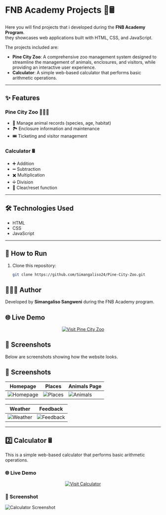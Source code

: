 # FNB Academy Projects 🦁🖩

Here you will find projects that i developed during the **FNB Academy Program**.  
they showcases web applications built with HTML, CSS, and JavaScript.

The projects included are:

- **Pine City Zoo**: A comprehensive zoo management system designed to streamline the management of animals, enclosures, and visitors, while providing an interactive user experience.
- **Calculator**: A simple web-based calculator that performs basic arithmetic operations.

---

## ✨ Features

### Pine City Zoo 🦁🐘🐒
- 🐾 Manage animal records (species, age, habitat)
- 🏞️ Enclosure information and maintenance
- 🎟️ Ticketing and visitor management

### Calculator 🖩
- ➕ Addition
- ➖ Subtraction
- ✖️ Multiplication
- ➗ Division
- 🔄 Clear/reset function

---

## 🛠️ Technologies Used
- HTML
- CSS
- JavaScript

---

## 🚀 How to Run
1. Clone this repository:
   ```bash
   git clone https://github.com/Simangaliso24/Pine-City-Zoo.git

## 👨🏽‍💻 Author
Developed by **Simangaliso Sangweni** during the FNB Academy program.

## 🌐 Live Demo 
<p align="center">
  <a href="https://simangaliso24.github.io/Pine-City-Zoo/" target="_blank">
    <img src="https://img.shields.io/badge/Visit-FNB%20Pine City Zoo-blue?style=for-the-badge&logo=google-chrome" alt="Visit Pine City Zoo"/>
  </a>
</p>


## 📸 Screenshots
Below are screenshots showing how the website looks.

## 📸 Screenshots

| Homepage | Places | Animals Page |
|-------|------------|--------------|
| ![Homepage](homepages/maps.png) | ![Places](homepages/places.png) | ![Animals](homepages/animals.png) |

| Weather | Feedback |
|---------|-----------|
| ![Weather](homepages/weather.png) | ![Feedback](homepages/feedback.png) |


---

## 2️⃣ Calculator 🖩

This is a simple web-based calculator that performs basic arithmetic operations. 

### 🌐 Live Demo  
<p align="center">
  <a href="https://simangaliso24.github.io/Pine-City-Zoo/Calculator/calculator.html" target="_blank">
    <img src="https://img.shields.io/badge/Visit-FNB%20Calculator-blue?style=for-the-badge&logo=google-chrome" alt="Visit Calculator"/>
  </a>
</p>

### 📸 Screenshot
![Calculator Screenshot](Calculator/calculator.png)

